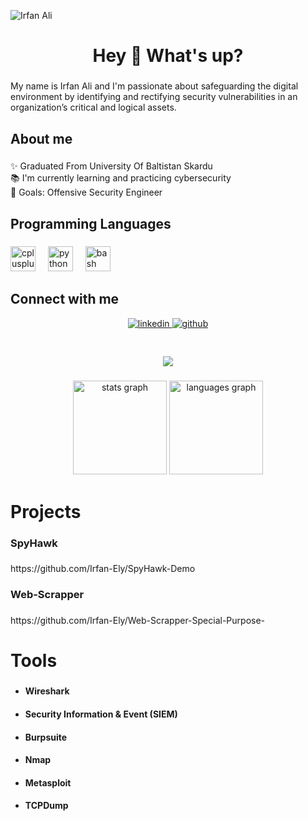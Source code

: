 ![Irfan Ali](https://github.com/Irfan-Ely/Irfan-Ely/assets/118766951/e8701c29-a6a5-439e-98f9-92616ecb8ca5)
<h1 align="center">Hey 👋 What's up?</h1>

###


<p align="left">My name is Irfan Ali and I'm passionate about safeguarding the digital environment by identifying and rectifying security vulnerabilities in an organization’s critical and logical assets.</p>

###

<h2 align="left">About me</h2>

###

<p align="left">✨ Graduated From University Of Baltistan Skardu<br>📚 I'm currently learning and practicing cybersecurity<br>🎯 Goals: Offensive Security Engineer</p>

###

<h2 align="left">Programming Languages</h2>

###

<div align="left">
  <img src="https://cdn.jsdelivr.net/gh/devicons/devicon/icons/cplusplus/cplusplus-original.svg" height="40" alt="cplusplus logo"  />
  <img width="12" />
  <img src="https://cdn.jsdelivr.net/gh/devicons/devicon/icons/python/python-original.svg" height="40" alt="python logo"  />
  <img width="12" />
  <img src="https://cdn.jsdelivr.net/gh/devicons/devicon/icons/bash/bash-original.svg" height="40" alt="bash logo"  />
</div>

###
## Connect with me  
<div align="center">
<a href="https://linkedin.com/in/erfan-aly" target="_blank">
<img src=https://img.shields.io/badge/linkedin-%231E77B5.svg?&style=for-the-badge&logo=linkedin&logoColor=white alt=linkedin style="margin-bottom: 5px;" />
</a>
<a href="https://github.com/Irfan-Ely" target="_blank">
<img src=https://img.shields.io/badge/github-%2324292e.svg?&style=for-the-badge&logo=github&logoColor=white alt=github style="margin-bottom: 5px;" />
</a>  
</div>  
  

<br/>  

###

<div align="center">
  <img src="https://visitor-badge.laobi.icu/badge?page_id=irfan-ely.irfan-ely&"  />
</div>

###

<div align="center">
  <img src="https://github-readme-stats.vercel.app/api?username=irfan-ely&hide_title=false&hide_rank=false&show_icons=true&include_all_commits=true&count_private=true&disable_animations=false&theme=dracula&locale=en&hide_border=false&order=1" height="150" alt="stats graph"  />
  <img src="https://github-readme-stats.vercel.app/api/top-langs?username=irfan-ely&locale=en&hide_title=false&layout=compact&card_width=320&langs_count=5&theme=dracula&hide_border=false&order=2" height="150" alt="languages graph"  />
</div>

###

<h1 align="left">Projects</h1>

###

<h3 align="left">SpyHawk</h3>

###

<p align="left">https://github.com/Irfan-Ely/SpyHawk-Demo</p>

###

<h3 align="left">Web-Scrapper</h3>

###

<p align="left">https://github.com/Irfan-Ely/Web-Scrapper-Special-Purpose-</p>


###

<h1 align="left">Tools</h1>

###
<ul>
<li><h4 align="left">Wireshark</h4></li>
<li><h4 align="left">Security Information & Event (SIEM)</h4></li>
<li><h4 align="left">Burpsuite</h4></li>
<li><h4 align="left">Nmap</h4></li>
<li><h4 align="left">Metasploit</h4></li>
<li><h4 align="left">TCPDump</h4></li>
</ul>

###


